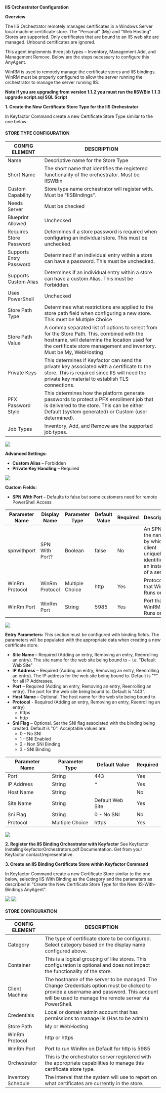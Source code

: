 **IIS Orchestrator Configuration**

**Overview**

The IIS Orchestrator remotely manages certificates in a Windows Server local machine certificate store.
The "Personal" (My) and "Web Hosting" Stores are supported.
Only certificates that are bound to an IIS web site are managed.
Unbound certificates are ignored.

This agent implements three job types – Inventory, Management Add, and Management Remove. Below are the steps necessary to configure this AnyAgent.

WinRM is used to remotely manage the certificate stores and IIS bindings. WinRM must be properly configured to allow
the server running the orchestrator to manage the server running IIS.

**Note if you are upgrading from version 1.1.2 you must run the IISWBin 1.1.3 upgrade script.sql SQL Script**

**1. Create the New Certificate Store Type for the IIS Orchestrator**

In Keyfactor Command create a new Certificate Store Type similar to the one below:

#### STORE TYPE CONFIGURATION
CONFIG ELEMENT	| DESCRIPTION
------------------|------------------
Name	|Descriptive name for the Store Type
Short Name	|The short name that identifies the registered functionality of the orchestrator. Must be IISWBin
Custom Capability|Store type name orchestrator will register with. Must be "IISBindings".
Needs Server	|Must be checked
Blueprint Allowed	|Unchecked
Requires Store Password	|Determines if a store password is required when configuring an individual store.  This must be unchecked.
Supports Entry Password	|Determined if an individual entry within a store can have a password.  This must be unchecked.
Supports Custom Alias	|Determines if an individual entry within a store can have a custom Alias.  This must be Forbidden.
Uses PowerShell	|Unchecked
Store Path Type	|Determines what restrictions are applied to the store path field when configuring a new store.  This must be Multiple Choice
Store Path Value|A comma separated list of options to select from for the Store Path. This, combined with the hostname, will determine the location used for the certificate store management and inventory.  Must be My, WebHosting
Private Keys	|This determines if Keyfactor can send the private key associated with a certificate to the store.  This is required since IIS will need the private key material to establish TLS connections.
PFX Password Style	|This determines how the platform generate passwords to protect a PFX enrollment job that is delivered to the store.  This can be either Default (system generated) or Custom (user determined).
Job Types	|Inventory, Add, and Remove are the supported job types. 

![](images/screen1.gif)

**Advanced Settings:**
- **Custom Alias** – Forbidden
- **Private Key Handling** – Required

![](images/screen1-a.gif)

**Custom Fields:**

- **SPN With Port** – Defaults to false but some customers need for remote PowerShell Access

Parameter Name|Display Name|Parameter Type|Default Value|Required|Description
---|---|---|---|---|---
spnwithport|SPN With Port?|Boolean|false|No|An SPN is the name by which a client uniquely identifies an instance of a service
WinRm Protocol|WinRm Protocol|Multiple Choice|http|Yes|Protocol that WinRM Runs on
WinRm Port|WinRm Port|String|5985|Yes|Port that WinRM Runs on

![](images/screen1-b.gif)

**Entry Parameters:**
This section must be configured with binding fields. The parameters will be populated with the appropriate data when creating a new certificate store.<br/>

- **Site Name** – Required (Adding an entry, Removing an entry, Reenrolling an entry). The site name for the web site being bound to – i.e. &quot;Default Web Site&quot;
- **IP Address** – Required (Adding an entry, Removing an entry, Reenrolling an entry). The IP address for the web site being bound to. Default is &quot;\*&quot; for all IP Addresses.
- **Port** – Required (Adding an entry, Removing an entry, Reenrolling an entry). The port for the web site being bound to. Default is &quot;443&quot;.
- **Host Name** – Optional. The host name for the web site being bound to.
- **Protocol** - Required (Adding an entry, Removing an entry, Reenrolling an entry) 
   - https
   - http
- **Sni Flag** – Optional. Set the SNI flag associated with the binding being created. Default is "0". Acceptable values are:
   - 0 - No SNI
   - 1 - SNI Enabled
   - 2 - Non SNI Binding
   - 3 - SNI Binding

Parameter Name|Parameter Type|Default Value|Required
---|---|---|---
Port|String|443|Yes
IP Address|String|*|Yes
Host Name |String||No
Site Name |String|Default Web Site|Yes
Sni Flag  |String|0 - No SNI|No
Protocol  |Multiple Choice|https|Yes

![](images/screen1-c.gif)

**2. Register the IIS Binding Orchestrator with Keyfactor**
See Keyfactor InstallingKeyfactorOrchestrators.pdf Documentation.  Get from your Keyfactor contact/representative.

**3. Create an IIS Binding Certificate Store within Keyfactor Command**

In Keyfactor Command create a new Certificate Store similar to the one below, selecting IIS With Binding as the Category and the parameters as described in &quot;Create the New Certificate Store Type for the New IIS-With-Bindings AnyAgent&quot;.

![](images/screen2.gif)
![](images/screen2-a.gif)

#### STORE CONFIGURATION 
CONFIG ELEMENT	|DESCRIPTION
----------------|---------------
Category	|The type of certificate store to be configured. Select category based on the display name configured above.
Container	|This is a logical grouping of like stores. This configuration is optional and does not impact the functionality of the store.
Client Machine	|The hostname of the server to be managed. The Change Credentials option must be clicked to provide a username and password. This account will be used to manage the remote server via PowerShell.
Credentials |Local or domain admin account that has permissions to manage iis (Has to be admin)
Store Path	|My or WebHosting
WinRm Protocol|http or https
WinRm Port |Port to run WinRm on Default for http is 5985
Orchestrator	|This is the orchestrator server registered with the appropriate capabilities to manage this certificate store type. 
Inventory Schedule	|The interval that the system will use to report on what certificates are currently in the store. 
